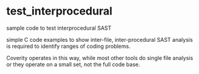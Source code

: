 # test_interprocedural
sample code to test interprocedural SAST

simple C code examples to show inter-file, inter-procedural SAST analysis is required to identify ranges of coding problems.

Coverity operates in this way, while most other tools do single file analysis or they operate on a small set, not the full code base.
